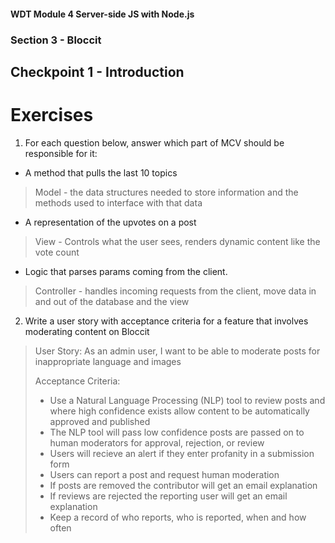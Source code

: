 #### WDT Module 4 Server-side JS with Node.js
### Section 3 - Bloccit
## Checkpoint 1 - Introduction

# Exercises

1. For each question below, answer which part of MCV should be responsible for it:
- A method that pulls the last 10 topics
> Model - the data structures needed to store information and the methods used to interface with that data
- A representation of the upvotes on a post
> View - Controls what the user sees, renders dynamic content like the vote count
- Logic that parses params coming from the client.
> Controller - handles incoming requests from the client, move data in and out of the database and the view

2. Write a user story with acceptance criteria for a feature that involves moderating content on Bloccit
>User Story: As an admin user, I want to be able to moderate posts for inappropriate language and images
>
>Acceptance Criteria:
>- Use a Natural Language Processing (NLP) tool to review posts and where high confidence exists allow content to be automatically approved and published
> - The NLP tool will pass low confidence posts are passed on to human moderators for approval, rejection, or review
> - Users will recieve an alert if they enter profanity in a submission form
> - Users can report a post and request human moderation
> - If posts are removed the contributor will get an email explanation
> - If reviews are rejected the reporting user will get an email explanation
> - Keep a record of who reports, who is reported, when and how often
